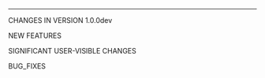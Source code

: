 ***********************************
CHANGES IN VERSION 1.0.0dev

NEW FEATURES

SIGNIFICANT USER-VISIBLE CHANGES

BUG_FIXES


